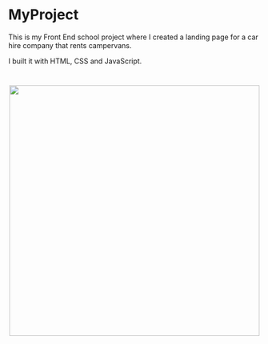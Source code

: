 # MyProject

This is my Front End school project where I created a landing page for a car hire company that rents campervans.

I built it with HTML, CSS and JavaScript.

<img src="./images/pexels-simon73-730615.png" width="500" style="display:block;margin: 40px auto" />
